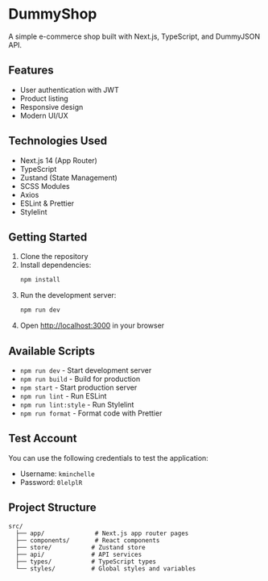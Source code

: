 # DummyShop

A simple e-commerce shop built with Next.js, TypeScript, and DummyJSON API.

## Features

- User authentication with JWT
- Product listing
- Responsive design
- Modern UI/UX

## Technologies Used

- Next.js 14 (App Router)
- TypeScript
- Zustand (State Management)
- SCSS Modules
- Axios
- ESLint & Prettier
- Stylelint

## Getting Started

1. Clone the repository
2. Install dependencies:
   ```bash
   npm install
   ```
3. Run the development server:
   ```bash
   npm run dev
   ```
4. Open [http://localhost:3000](http://localhost:3000) in your browser

## Available Scripts

- `npm run dev` - Start development server
- `npm run build` - Build for production
- `npm start` - Start production server
- `npm run lint` - Run ESLint
- `npm run lint:style` - Run Stylelint
- `npm run format` - Format code with Prettier

## Test Account

You can use the following credentials to test the application:

- Username: `kminchelle`
- Password: `0lelplR`

## Project Structure

```
src/
  ├── app/              # Next.js app router pages
  ├── components/       # React components
  ├── store/           # Zustand store
  ├── api/             # API services
  ├── types/           # TypeScript types
  └── styles/          # Global styles and variables
```
